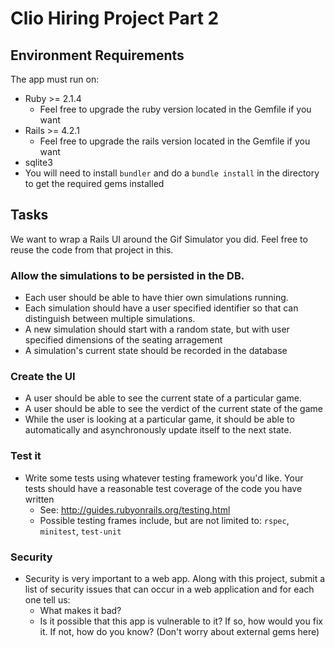 # Clio Hiring Project Part 2

## Environment Requirements

The app must run on:

- Ruby >= 2.1.4
  - Feel free to upgrade the ruby version located in the Gemfile if you want
- Rails >= 4.2.1
  - Feel free to upgrade the rails version located in the Gemfile if you want
- sqlite3
- You will need to install `bundler` and do a `bundle install` in the directory to get the required gems installed

## Tasks

We want to wrap a Rails UI around the Gif Simulator you did. Feel free to reuse the code from that project in this. 

### Allow the simulations to be persisted in the DB. 

  * Each user should be able to have thier own simulations running.
  * Each simulation should have a user specified identifier so that can distinguish between multiple simulations. 
  * A new simulation should start with a random state, but with user specified dimensions of the seating arragement
  * A simulation's current state should be recorded in the database 

### Create the UI

  * A user should be able to see the current state of a particular game. 
  * A user should be able to see the verdict of the current state of the game
  * While the user is looking at a particular game, it should be able to automatically and asynchronously update itself to the next state. 

### Test it

  * Write some tests using whatever testing framework you'd like. Your tests should have a reasonable test coverage of the code you have written  
    * See: http://guides.rubyonrails.org/testing.html
    * Possible testing frames include, but are not limited to: `rspec`, `minitest`, `test-unit` 

### Security

  * Security is very important to a web app. Along with this project, submit a list of security issues that can occur in a web application and for each one tell us:
    * What makes it bad?
    * Is it possible that this app is vulnerable to it? If so, how would you fix it. If not, how do you know? (Don't worry about external gems here)
    
